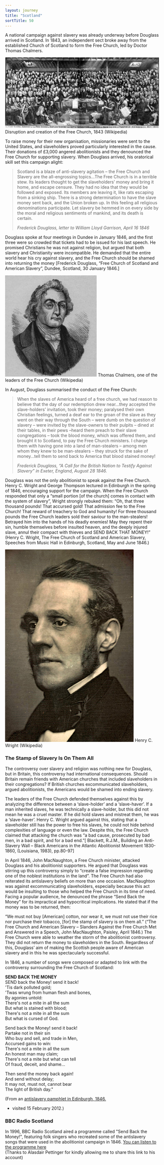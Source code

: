 ```yaml
---
layout: journey
title: "Scotland"
sortTitle: 50
---
```


A national campaign against slavery was already underway before Douglass arrived in Scotland. In 1843, an independent sect broke away from the established Church of Scotland to form the Free Church, led by Doctor Thomas Chalmers.

![Picture of Creating the Free Church of Scotland](/img/FreeChurch.jpg)
<span class="caption text-muted">Disruption and creation of the Free Church, 1843 (Wikipedia)</span>

To raise money for their new organisation, missionaries were sent to the United States, and slaveholders proved particularly interested in the cause. Their donations of £3,000 angered abolitionists and they denounced the Free Church for supporting slavery. When Douglass arrived, his oratorical skill set this campaign alight:

> Scotland is a blaze of anti-slavery agitation – the Free Church and Slavery are the all-engrossing topics…The Free Church is in a terrible stew. Its leaders thought to get the slaveholders’ money and bring it home, and escape censure. They had no idea that they would be followed and exposed. Its members are leaving it, like rats escaping from a sinking ship. There is a strong determination to have the slave money sent back, and the Union broken up. In this feeling all religious denominations participate. Let slavery be hemmed in on every side by the moral and religious sentiments of mankind, and its death is certain.
> <footer><cite>Frederick Douglass, letter to William Lloyd Garrison, April 16 1846</cite></footer>

Douglass spoke at four meetings in Dundee in January 1846, and the first three were so crowded that tickets had to be issued for his last speech. He promised Christians he was not against religion, but argued that both slavery and Christianity were incompatible. He demanded that the entire world hear his cry against slavery, and the Free Church should be shamed into returning the money [Frederick Douglass, “Free Church of Scotland and American Slavery”, Dundee, Scotland, 30 January 1846.]

![Picture of Thomas Chalmers](/img/ThomasChalmers.jpg)
<span class="caption text-muted">Thomas Chalmers, one of the leaders of the Free Church (Wikipedia)</span>

In August, Douglass summarised the conduct of the Free Church:

>When the slaves of America heard of a free church, we had reason to believe that the day of our redemption drew near…they accepted the slave-holders’ invitation, took their money; paralysed their own Christian feelings, turned a deaf ear to the groan of the slave as they went on their way through the South – were dumb on the question of slavery – were invited by the slave-owners to their pulpits – dined at their tables, in their pews –heard them preach to their slave congregations – took the blood money, which was offered them, and brought it to Scotland, to pay the Free Church ministers. I charge them with having gone into a land of man-stealers – among men whom they knew to be man-stealers – they struck for the sake of money…tell them to send back to America that blood stained money!
> <footer><cite>Frederick Douglass, “A Call for the British Nation to Testify Against Slavery” in Exeter, England, August 28 1846.</cite></footer>

Douglass was not the only abolitionist to speak against the Free Church. Henry C. Wright and George Thompson lectured in Edinburgh in the spring of 1846, encouraging support for the campaign. When the Free Church responded that only a “small portion [of the church] comes in contact with the system of slavery”, Wright strongly rebuked them:
“Oh, that three thousand pounds! That accursed gold! That admission fee to the Free Church! That reward of treachery to God and humanity! For three thousand pounds the Free Church leaders sold their saviour to the man-stealers! Betrayed him into the hands of his deadly enemies! May they repent their sin, humble themselves before insulted heaven, and the deeply injured slave, annul their compact with thieves and SEND BACK THAT MONEY!” (Henry C. Wright, The Free Church of Scotland and American Slavery, Speeches from Music Hall in Edinburgh, Scotland, May and June 1846.)

![Picture of Henry C. Wright](/img/GeorgeThompson.jpg)
<span class="caption text-muted">Henry C. Wright (Wikipedia)</span>

### The Stamp of Slavery Is On Them All

The controversy over slavery and religion was nothing new for Douglass, but in Britain, this controversy had international consequences. Should Britain remain friends with American churches that included slaveholders in their congregations? If British churches excommunicated slaveholders, argued abolitionists, the Americans would be shamed into ending slavery. 

The leaders of the Free Church defended themselves against this by analyzing the difference between a ‘slave-holder’ and a ‘slave-haver’. If a man inherited slaves, he was technically a slave-holder, but this did not mean he was a cruel master. If he did hold slaves and mistreat them, he was a ‘slave-haver’. Henry C. Wright argued against this, stating that a slaveholder still has the power to free his slaves, he could not hide behind complexities of language or even the law. Despite this, the Free Church claimed that attacking the church was “a bad cause, prosecuted by bad men, in a bad spirit, and for a bad end.”[ Blackett, R.J.M., Building an Anti-Slavery Wall – Black Americans in the Atlantic Abolitionist Movement 1830-1860, (Louisiana, 1983), pp.80-97]

In April 1846, John MacNaughton, a Free Church minister, attacked Douglass and his abolitionist supporters. He argued that Douglass was stirring up this controversy simply to “create a false impression regarding one of the noblest institutions in the land”. The Free Church had also reiterated its antislavery beliefs on more than one occasion. MacNaughton was against excommunicating slaveholders, especially because this act would be insulting to those who helped the Free Church in its time of need. Facing a popular audience, he denounced the phrase “Send Back the Money” for its impractical and hypocritical implications. He stated that if the money was to be returned, then:

“We must not buy [American] cotton, nor wear it, we must not use their rice nor purchase their tobacco, [for] the stamp of slavery is on them all.” (“The Free Church and American Slavery – Slanders Against the Free Church Met and Answered in a Speech, John MacNaughton, Paisley, April 1846.)
The Free Church were able to weather the storm of the abolitionist controversy. They did not return the money to slaveholders in the South. Regardless of this, Douglass’ aim of making the Scottish people aware of American slavery and in this he was spectacularly successful.

In 1846, a number of songs were composed or adapted to link with the controversy surrounding the Free Church of Scotland:

__SEND BACK THE MONEY__  
SEND back the Money! send it back!  
'Tis dark polluted gold;  
'Twas wrung from human flesh and bones,  
By agonies untold:  
There's not a mite in all the sum  
But what is stained with blood;  
There's not a mite in all the sum  
But what is cursed of God.  
 
Send back the Money! send it back!  
Partake not in their sin  
Who buy and sell, and trade in Men,  
Accursed gains to win:  
There's not a mite in all the sum  
An honest man may claim;  
There's not a mite but what can tell  
Of fraud, deceit, and shame…

Then send the money back again!  
And send without delay;  
It may not, must not, cannot bear  
The light of British day."

(From an [antislavery pamphlet in Edinburgh, 1846.](http://www.bulldozia.com/projects/index.php?id=274)
  - visited 15 February 2012.)

### BBC Radio Scotland

In 1996, BBC Radio Scotland aired a programme called "Send Back the Money!", featuring folk singers who recreated some of the antislavery songs that were used in the abolitionist campaign in 1846. [You can listen to the programme here](http://soundcloud.com/90millionfrancs/send-back-the-money)  
(Thanks to Alasdair Pettinger for kindly allowing me to share this link to his account)
